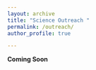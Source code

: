 ```yaml
---
layout: archive
title: "Science Outreach "
permalink: /outreach/
author_profile: true

---
```


**Coming Soon**
